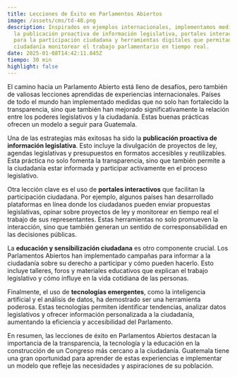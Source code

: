 ```yaml
---
title: Lecciones de Éxito en Parlamentos Abiertos
image: /assets/cms/td-48.png
description: Inspirados en ejemplos internacionales, implementamos medidas como
  la publicación proactiva de información legislativa, portales interactivos
  para la participación ciudadana y herramientas digitales que permitan a la
  ciudadanía monitorear el trabajo parlamentario en tiempo real.
date: 2025-01-08T14:42:11.845Z
tiempo: 30 min
highlight: false
---
```

<!--StartFragment-->

El camino hacia un Parlamento Abierto está lleno de desafíos, pero también de valiosas lecciones aprendidas de experiencias internacionales. Países de todo el mundo han implementado medidas que no solo han fortalecido la transparencia, sino que también han mejorado significativamente la relación entre los poderes legislativos y la ciudadanía. Estas buenas prácticas ofrecen un modelo a seguir para Guatemala.

Una de las estrategias más exitosas ha sido la **publicación proactiva de información legislativa**. Esto incluye la divulgación de proyectos de ley, agendas legislativas y presupuestos en formatos accesibles y reutilizables. Esta práctica no solo fomenta la transparencia, sino que también permite a la ciudadanía estar informada y participar activamente en el proceso legislativo.

Otra lección clave es el uso de **portales interactivos** que facilitan la participación ciudadana. Por ejemplo, algunos países han desarrollado plataformas en línea donde los ciudadanos pueden enviar propuestas legislativas, opinar sobre proyectos de ley y monitorear en tiempo real el trabajo de sus representantes. Estas herramientas no solo promueven la interacción, sino que también generan un sentido de corresponsabilidad en las decisiones públicas.

La **educación y sensibilización ciudadana** es otro componente crucial. Los Parlamentos Abiertos han implementado campañas para informar a la ciudadanía sobre su derecho a participar y cómo pueden hacerlo. Esto incluye talleres, foros y materiales educativos que explican el trabajo legislativo y cómo influye en la vida cotidiana de las personas.

Finalmente, el uso de **tecnologías emergentes**, como la inteligencia artificial y el análisis de datos, ha demostrado ser una herramienta poderosa. Estas tecnologías permiten identificar tendencias, analizar datos legislativos y ofrecer información personalizada a la ciudadanía, aumentando la eficiencia y accesibilidad del Parlamento.

En resumen, las lecciones de éxito en Parlamentos Abiertos destacan la importancia de la transparencia, la tecnología y la educación en la construcción de un Congreso más cercano a la ciudadanía. Guatemala tiene una gran oportunidad para aprender de estas experiencias e implementar un modelo que refleje las necesidades y aspiraciones de su población.

<!--EndFragment-->